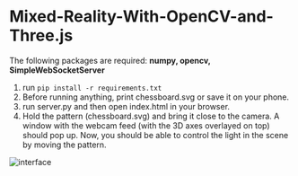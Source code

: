 # Mixed-Reality-With-OpenCV-and-Three.js
The following packages are required: **numpy, opencv, SimpleWebSocketServer**
1. run `pip install -r requirements.txt`
2. Before running anything, print chessboard.svg or save it on your phone.
3. run server.py and then open index.html in your browser.
4. Hold the pattern (chessboard.svg) and bring it close to the camera. A window with the webcam feed (with the 3D axes overlayed on top) should pop up. Now, you should be able to control the light in the scene by moving the pattern. 

![interface](./demo/test.PNG)
